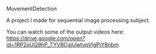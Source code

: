 MovementDetection

A project I made for sequential image processing subject.

You can watch some of the output videos here: https://drive.google.com/open?id=1RP2oUQ9hP_TYV8CgjUwtvpVlgPjY8nbm
